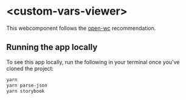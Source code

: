 # \<custom-vars-viewer>

This webcomponent follows the [open-wc](https://github.com/open-wc/open-wc) recommendation.

## Running the app locally

To see this app locally, run the following in your terminal once you've cloned the project:

```bash
yarn
yarn parse-json
yarn storybook
```

